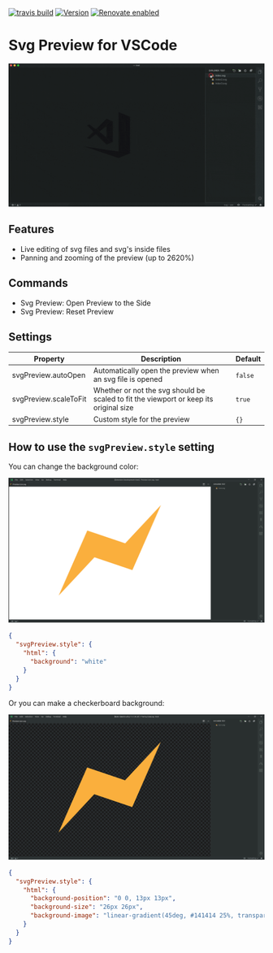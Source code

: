[![travis build](https://img.shields.io/travis/com/SimonSiefke/vscode-svg-preview.svg?style=flat-square)](https://travis-ci.com/SimonSiefke/vscode-svg-preview) [![Version](https://vsmarketplacebadge.apphb.com/version/SimonSiefke.svg-preview.svg)](https://marketplace.visualstudio.com/items?itemName=SimonSiefke.svg-preview) [![Renovate enabled](https://img.shields.io/badge/renovate-enabled-brightgreen.svg)](https://renovatebot.com/)

# Svg Preview for VSCode

![demo](./demo_images/demo.gif)

<!-- TODO better demo gif -->
<!-- TODO need to figure out why animation is restarted so often / prevent unnecessary updates -->
<!-- TODO update content when just opened / handle active text editor before extension is activated-->
<!-- TODO vscode live share -->
<!-- TODO rename reset to reload or a different icon? -->
<!-- TODO don't zoom/pan outside of the window -->
<!-- TODO improve external css -->
<!-- TODO add tests -->
<!-- TODO bug with commented out </svg> inside html/js etc -->
<!-- TODO bug open svg, open preview, close svg, open other svg (title changes), switch to preview -> content not updated -->
<!-- TODO sometimes buggy when new version is installed -->
<!-- TODO bug: when deleted file and open another file, preview is not updated -->
<!-- TODO prevent short flickering of error icon when preview is opened -->
<!-- TODO feature idea: move preview with arrow keys -->
<!-- TODO feature idea: zoom with ctrl+arrow key up/down -->

## Features

- Live editing of svg files and svg's inside files
- Panning and zooming of the preview (up to 2620%)

## Commands

- Svg Preview: Open Preview to the Side
- Svg Preview: Reset Preview

## Settings

| Property | Description | Default |
| --- | --- | --- |
| svgPreview.autoOpen | Automatically open the preview when an svg file is opened | `false` |
| svgPreview.scaleToFit | Whether or not the svg should be scaled to fit the viewport or keep its original size | `true` |
| svgPreview.style | Custom style for the preview | `{}` |

## How to use the `svgPreview.style` setting

You can change the background color:

![demo of the svg preview with white background](./demo_images/demo_white_background.png)

```json
{
  "svgPreview.style": {
    "html": {
      "background": "white"
    }
  }
}
```

Or you can make a checkerboard background:

![demo of the svg preview with a checkerboard pattern background](./demo_images/demo_checkerboard_background.png)

```json
{
  "svgPreview.style": {
    "html": {
      "background-position": "0 0, 13px 13px",
      "background-size": "26px 26px",
      "background-image": "linear-gradient(45deg, #141414 25%, transparent 25%, transparent 75%, #141414 75%, #141414), linear-gradient(45deg, #141414 25%, transparent 25%, transparent 75%, #141414 75%, #141414)"
    }
  }
}
```
